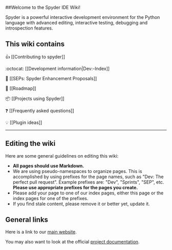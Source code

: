 ##Welcome to the Spyder IDE Wiki!

Spyder is a powerful interactive development environment for the Python language with advanced editing, interactive testing, debugging and introspection features.

This wiki contains
------------------

:thumbsup: [[Contributing to spyder]]

:octocat: [[Development information|Dev:-Index]]

:ledger: [[SEPs: Spyder Enhancement Proposals]]

:crystal_ball:  [[Roadmap]]

:package: [[Projects using Spyder]]

:question: [[Frequently asked questions]]

:bulb: [[Plugin ideas]]

------

## Editing the wiki

Here are some general guidelines on editing this wiki:

* **All pages should use Markdown.**
* We are using pseudo-namespaces to organize pages.  This is accomplished by using prefixes for the page names, such as "Dev: The perfect pull request". Example prefixes are: "Dev", "Sprints", "SEP", etc. **Please use appropriate prefixes for the pages you create.**
* Please add your page to one of our index pages, either this page or the index pages for one of the prefixes.
* If you find stale content, please remove it or better yet, update it.

## General links

Here is a link to our [main website](http://spyder-ide.org).

You may also want to look at the official [project documentation](https://pythonhosted.org/spyder/).